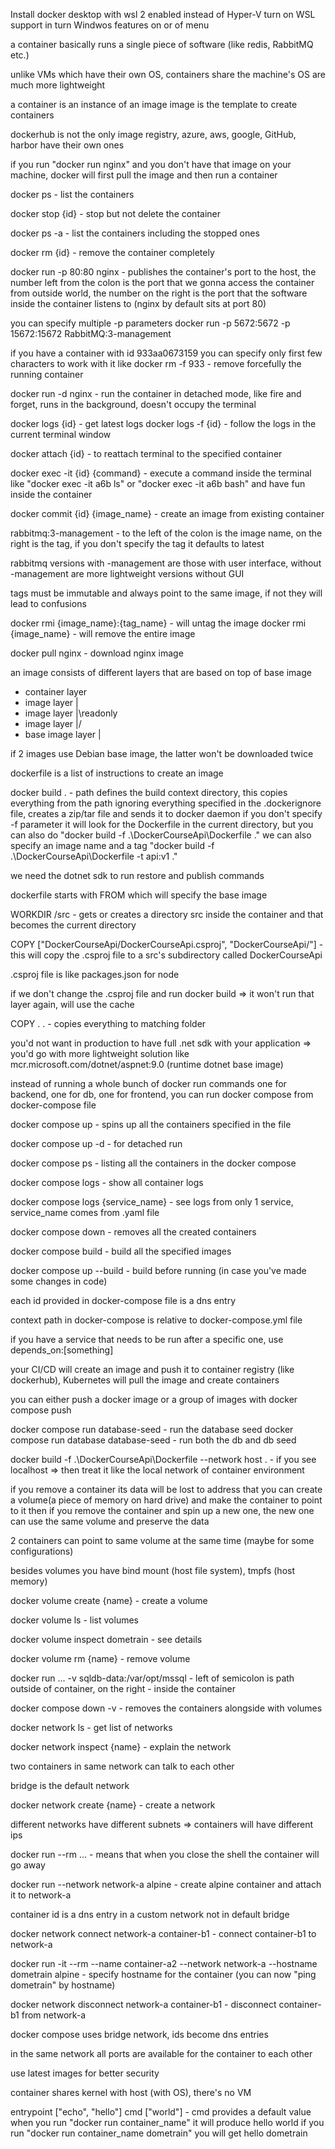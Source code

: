 Install docker desktop with wsl 2 enabled instead of Hyper-V
turn on WSL support in turn Windwos features on or of menu

a container basically runs a single piece of software (like redis, RabbitMQ etc.)

unlike VMs which have their own OS, containers share the machine's OS are much more lightweight

a container is an instance of an image
image is the template to create containers

dockerhub is not the only image registry, azure, aws, google, GitHub, harbor have their own ones

if you run "docker run nginx" and you don't have that image on your machine, docker will first pull the image and then run a container

docker ps - list the containers

docker stop {id} - stop but not delete the container

docker ps -a - list the containers including the stopped ones

docker rm {id} - remove the container completely

docker run -p 80:80 nginx - publishes the container's port to the host, the number left from the colon is the port that we gonna access the container from outside world, the number on the right is the port that the software inside the container listens to (nginx by default sits at port 80) 

you can specify multiple -p parameters
docker run -p 5672:5672 -p 15672:15672 RabbitMQ:3-management

if you have a container with id 933aa0673159 you can specify only first few characters to work with it like
docker rm -f 933 - remove forcefully the running container

docker run -d nginx - run the container in detached mode, like fire and forget, runs in the background, doesn't occupy the terminal

docker logs {id} - get latest logs
docker logs -f {id} - follow the logs in the current terminal window

docker attach {id} - to reattach terminal to the specified container

docker exec -it {id} {command} - execute a command inside the terminal like "docker exec -it a6b ls" or "docker exec -it a6b bash" and have fun inside the container

docker commit {id} {image_name} - create an image from existing container

rabbitmq:3-management - to the left of the colon is the image name, on the right is the tag, if you don't specify the tag it defaults to latest

rabbitmq versions with -management are those with user interface, without -management are more lightweight versions without GUI

tags must be immutable and always point to the same image, if not they will lead to confusions

docker rmi {image_name}:{tag_name} - will untag the image
docker rmi {image_name} - will remove the entire image

docker pull nginx - download nginx image

an image consists of different layers that are based on top of base image
- container layer
- image layer		|
- image layer		|\readonly
- image layer		|/
- base image layer	|

if 2 images use Debian base image, the latter won't be downloaded twice

dockerfile is a list of instructions to create an image

docker build . - path defines the build context directory, this copies everything from the path ignoring everything specified in the .dockerignore file, creates a zip/tar file and sends it to docker daemon
if you don't specify -f parameter it will look for the Dockerfile in the current directory, but you can also do "docker build -f .\DockerCourseApi\Dockerfile ."
we can also specify an image name and a tag "docker build -f .\DockerCourseApi\Dockerfile -t api:v1 ."

we need the dotnet sdk to run restore and publish commands

dockerfile starts with FROM which will specify the base image

WORKDIR /src - gets or creates a directory src inside the container and that becomes the current directory

COPY ["DockerCourseApi/DockerCourseApi.csproj", "DockerCourseApi/"] - this will copy the .csproj file to a src's subdirectory called DockerCourseApi

.csproj file is like packages.json for node

if we don't change the .csproj file and run docker build => it won't run that layer again, will use the cache

COPY . . - copies everything to matching folder

you'd not want in production to have full .net sdk with your application => you'd go with more lightweight solution like mcr.microsoft.com/dotnet/aspnet:9.0 (runtime dotnet base image)

instead of running a whole bunch of docker run commands one for backend, one for db, one for frontend, you can run docker compose from docker-compose file

docker compose up - spins up all the containers specified in the file

docker compose up -d - for detached run

docker compose ps - listing all the containers in the docker compose

docker compose logs - show all container logs

docker compose logs {service_name} - see logs from only 1 service, service_name comes from .yaml file

docker compose down - removes all the created containers

docker compose build - build all the specified images

docker compose up --build - build before running (in case you've made some changes in code)

each id provided in docker-compose file is a dns entry

context path in docker-compose is relative to docker-compose.yml file

if you have a service that needs to be run after a specific one, use depends_on:[something]

your CI/CD will create an image and push it to container registry (like dockerhub), Kubernetes will pull the image and create containers

you can either push a docker image or a group of images with docker compose push

docker compose run database-seed - run the database seed
docker compose run database database-seed - run both the db and db seed

docker build -f .\DockerCourseApi\Dockerfile --network host . - if you see localhost => then treat it like the local network of container environment

if you remove a container its data will be lost
to address that you can create a volume(a piece of memory on hard drive) and make the container to point to it
then if you remove the container and spin up a new one, the new one can use the same volume and preserve the data

2 containers can point to same volume at the same time (maybe for some configurations)

besides volumes you have bind mount (host file system), tmpfs (host memory)

docker volume create {name} - create a volume

docker volume ls - list volumes

docker volume inspect dometrain - see details

docker volume rm {name} - remove volume

docker run ... -v sqldb-data:/var/opt/mssql - left of semicolon is path outside of container, on the right - inside the container

docker compose down -v - removes the containers alongside with volumes

docker network ls - get list of networks

docker network inspect {name} - explain the network

two containers in same network can talk to each other

bridge is the default network

docker network create {name} - create a network

different networks have different subnets => containers will have different ips

docker run --rm ... - means that when you close the shell the container will go away

docker run --network network-a alpine - create alpine container and attach it to network-a

container id is a dns entry in a custom network not in default bridge

docker network connect network-a container-b1 - connect container-b1 to network-a

docker run -it --rm --name container-a2 --network network-a --hostname dometrain alpine - specify hostname for the container (you can now "ping dometrain" by hostname) 

docker network disconnect network-a container-b1 - disconnect container-b1 from network-a

docker compose uses bridge network, ids become dns entries

in the same network all ports are available for the container to each other

use latest images for better security

container shares kernel with host (with OS), there's no VM

entrypoint ["echo", "hello"]
cmd ["world"] - cmd provides a default value when you run "docker run container_name" it will produce hello world
if you run "docker run container_name dometrain" you will get hello dometrain